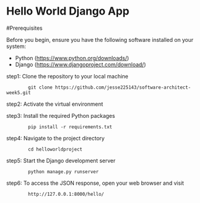 # Hello World Django App

#Prerequisites

Before you begin, ensure you have the following software installed on your system:

- Python (https://www.python.org/downloads/)
- Django (https://www.djangoproject.com/download/)

step1: Clone the repository to your local machine

			git clone https://github.com/jesse225143/software-architect-week5.git
			
step2: Activate the virtual environment

step3: Install the required Python packages
		
			pip install -r requirements.txt
			
step4: Navigate to the project directory

			cd helloworldproject

step5: Start the Django development server

			python manage.py runserver
			
step6: To access the JSON response, open your web browser and visit

			http://127.0.0.1:8000/hello/